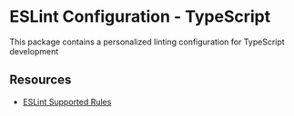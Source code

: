 # ESLint Configuration - TypeScript

This package contains a personalized linting configuration for TypeScript development

## Resources

- [ESLint Supported Rules](https://eslint.org/docs/rules/)
